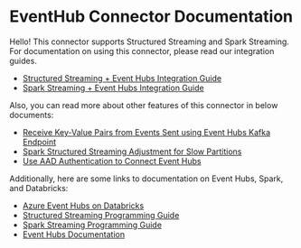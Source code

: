 # EventHub Connector Documentation

Hello! This connector supports Structured Streaming and Spark Streaming. For documentation on using this connector, please read our integration guides.

- [Structured Streaming + Event Hubs Integration Guide](structured-streaming-eventhubs-integration.md)
- [Spark Streaming + Event Hubs Integration Guide](spark-streaming-eventhubs-integration.md)

Also, you can read more about other features of this connector in below documents:

- [Receive Key-Value Pairs from Events Sent using Event Hubs Kafka Endpoint](receive-events-sent-using-kafka-protocol.md)
- [Spark Structured Streaming Adjustment for Slow Partitions](slow-partition-adjustment-feature.md)
- [Use AAD Authentication to Connect Event Hubs](use-aad-authentication-to-connect-eventhubs.md)

Additionally, here are some links to documentation on Event Hubs, Spark, and Databricks:

- [Azure Event Hubs on Databricks](https://learn.microsoft.com/en-us/azure/databricks/structured-streaming/streaming-event-hubs)
- [Structured Streaming Programming Guide](https://spark.apache.org/docs/latest/structured-streaming-programming-guide.html)
- [Spark Streaming Programming Guide](https://spark.apache.org/docs/latest/streaming-programming-guide.html)
- [Event Hubs Documentation](https://docs.microsoft.com/en-us/azure/event-hubs/event-hubs-what-is-event-hubs)
